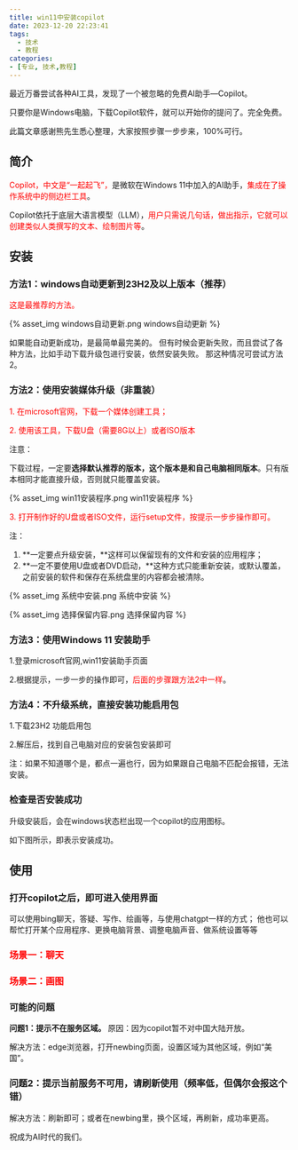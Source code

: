 ```yaml
---
title: win11中安装copilot
date: 2023-12-20 22:23:41
tags:
  - 技术
  - 教程
categories:
- [专业, 技术,教程]
---
```


最近万番尝试各种AI工具，发现了一个被忽略的免费AI助手—Copilot。

只要你是Windows电脑，下载Copilot软件，就可以开始你的提问了。完全免费。

此篇文章感谢熊先生悉心整理，大家按照步骤一步步来，100%可行。

## 简介
<font color="#ff0000">Copilot，中文是“一起起飞”，</font>是微软在Windows 11中加入的AI助手，<font color="#ff0000">集成在了操作系统中的侧边栏工具</font>。

Copilot依托于底层大语言模型（LLM），<font color="#ff0000">用户只需说几句话，做出指示，它就可以创建类似人类撰写的文本、绘制图片等</font>。

## 安装
### 方法1：windows自动更新到23H2及以上版本（推荐）
<font color="#ff0000">这是最推荐的方法。</font>

{% asset_img windows自动更新.png  windows自动更新 %}

如果能自动更新成功，是最简单最完美的。
但有时候会更新失败，而且尝试了各种方法，比如手动下载升级包进行安装，依然安装失败。
那这种情况可尝试方法2。

### 方法2：使用安装媒体升级（非重装）
<font color="#ff0000">1. 在microsoft官网，下载一个媒体创建工具；</font>

<font color="#ff0000">2. 使用该工具，下载U盘（需要8G以上）或者ISO版本</font>

注意：

下载过程，一定要**选择默认推荐的版本，这个版本是和自己电脑相同版本**。只有版本相同才能直接升级，否则就只能覆盖安装。

{% asset_img win11安装程序.png  win11安装程序 %}

<font color="#ff0000">3. 打开制作好的U盘或者ISO文件，运行setup文件，按提示一步步操作即可。</font>

注：
1. **一定要点升级安装，**这样可以保留现有的文件和安装的应用程序；
2. **一定不要使用U盘或者DVD启动，**这种方式只能重新安装，或默认覆盖，之前安装的软件和保存在系统盘里的内容都会被清除。

{% asset_img 系统中安装.png  系统中安装 %}

{% asset_img 选择保留内容.png 选择保留内容 %}

### 方法3：使用Windows 11 安装助手
1.登录microsoft官网,win11安装助手页面

2.根据提示，一步一步的操作即可，<font color="#ff0000">后面的步骤跟方法2中一样</font>。

### 方法4：不升级系统，直接安装功能启用包
1.下载23H2 功能启用包

2.解压后，找到自己电脑对应的安装包安装即可

注：如果不知道哪个是，都点一遍也行，因为如果跟自己电脑不匹配会报错，无法安装。

### 检查是否安装成功
升级安装后，会在windows状态栏出现一个copilot的应用图标。

如下图所示，即表示安装成功。

## 使用 
### 打开copilot之后，即可进入使用界面
可以使用bing聊天，答疑、写作、绘画等，与使用chatgpt一样的方式；
他也可以帮忙打开某个应用程序、更换电脑背景、调整电脑声音、做系统设置等等

### <font color="#ff0000">场景一：聊天</font>

### <font color="#ff0000"> 场景二：画图</font>

### 可能的问题
**问题1：提示不在服务区域。**
原因：因为copilot暂不对中国大陆开放。

解决方法：edge浏览器，打开newbing页面，设置区域为其他区域，例如“美国”。

### 问题2：提示当前服务不可用，请刷新使用（频率低，但偶尔会报这个错）

解决方法：刷新即可；或者在newbing里，换个区域，再刷新，成功率更高。

祝成为AI时代的我们。